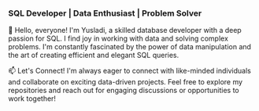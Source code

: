 ### SQL Developer | Data Enthusiast | Problem Solver

👋 Hello, everyone! I'm Yusladi, a skilled database developer with a deep passion for SQL. I find joy in working with data and solving complex problems. I'm constantly fascinated by the power of data manipulation and the art of creating efficient and elegant SQL queries.

📫 Let's Connect! I'm always eager to connect with like-minded individuals and collaborate on exciting data-driven projects. Feel free to explore my repositories and reach out for engaging discussions or opportunities to work together!
